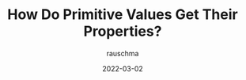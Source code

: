 ---
author: rauschma
date: 2022-03-02
permalink: false
tags:
  - javascript
target_url: https://2ality.com/2022/03/properties-of-primitives.html
title: How Do Primitive Values Get Their Properties?
---